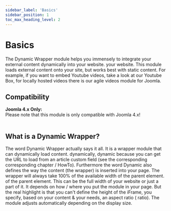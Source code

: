 ```yaml
---
sidebar_label: 'Basics'
sidebar_position: 1
toc_max_heading_level: 2
---
```


# Basics

The Dynamic Wrapper module helps you immensely to integrate your external content dynamically into your website.
your website. This module loads external content onto your site, but works best with static content.
For example, if you want to embed Youtube videos, take a look at our Youtube Box, for locally hosted videos
there is our agile videos module for Joomla.

## Compatibility

<div class="alert alert--info">
<b>Joomla 4.x Only:</b><br/>Please note that this module is only compatible with Joomla 4.x!
</div>
<br />

## What is a Dynamic Wrapper?

The word Dynamic Wrapper actually says it all. It is a wrapper module that can dynamically load content.
dynamically, dynamic because you can get the URL to load from an article custom field (see the corresponding
corresponding chapter / HowTo). Furthermore the word Dynamic also defines the way the content (the
wrapper) is inserted into your page. The wrapper will always take 100% of the available width of the parent element.
of the parent element. This can be the full width of your website or just a part of it. It depends on
how / where you put the module in your page. But the real highlight is that you can't define the height
of the iFrame, you specify, based on your content & your needs, an aspect ratio (
ratio). The module adjusts automatically depending on the display size.


